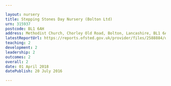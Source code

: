 ```yaml
---

layout: nursery
title: Stepping Stones Day Nursery (Bolton Ltd)
urn: 315937
postcode: BL1 6AH
address: Methodist Church, Chorley Old Road, Bolton, Lancashire, BL1 6AH
latestReportUrl: https://reports.ofsted.gov.uk/provider/files/2588884/urn/315937.pdf
teaching: 2
development: 2
leadership: 2
outcomes: 2
overall: 2
date: 01 April 2018 
datePublish: 20 July 2016

---
```

